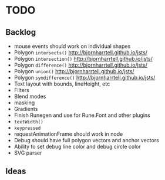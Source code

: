 # TODO

## Backlog

- mouse events should work on individual shapes
- Polygon `intersects()` http://bjornharrtell.github.io/jsts/
- Polygon `intersection()` http://bjornharrtell.github.io/jsts/
- Polygon `difference()` http://bjornharrtell.github.io/jsts/
- Polygon `union()` http://bjornharrtell.github.io/jsts/
- Polygon `symdifference()` http://bjornharrtell.github.io/jsts/
- Text layout with bounds, lineHeight, etc
- Filters
- Blend modes
- masking
- Gradients
- Finish Runegen and use for Rune.Font and other plugins
- `textWidth()`
- `keypressed`
- requestAnimationFrame should work in node
- Debug should have full polygon vectors and anchor vectors
- Ability to set debug line color and debug circle color
- SVG parser


## Ideas
